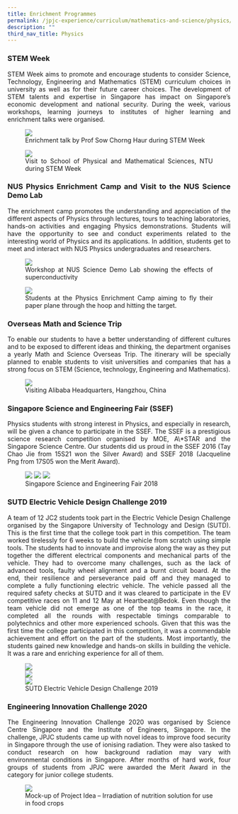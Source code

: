 ```yaml
---
title: Enrichment Programmes
permalink: /jpjc-experience/curriculum/mathematics-and-science/physics/enrichment-programmes/
description: ""
third_nav_title: Physics
---
```

<h3><strong>STEM Week</strong></h3>
<div align="justify">
<p>
STEM Week aims to&nbsp;promote and encourage students to consider Science, Technology, Engineering and Mathematics (STEM) curriculum choices in university as well as for their future career choices. The development of STEM talents and expertise in Singapore has impact on Singapore’s economic development and national security. During the week, various workshops, learning journeys to institutes of higher learning and enrichment talks were organised.</p>

<figure>
<img src="/images/physics%201.jpg">
<figcaption>
Enrichment talk by Prof Sow Chorng Haur during STEM Week</figcaption></figure>

<figure>
<img src="/images/physics%2012.jpg">
<figcaption>Visit to School of Physical and Mathematical Sciences, NTU during STEM Week</figcaption></figure>
	
<h3><strong>NUS Physics Enrichment Camp and Visit to the NUS Science Demo Lab</strong></h3>
<p>
The enrichment camp promotes the understanding and appreciation of the different aspects of Physics through lectures, tours to teaching laboratories, hands-on activities and engaging Physics demonstrations. Students will have the opportunity to see and conduct experiments related to the interesting world of Physics and its applications. In addition, students get to meet and interact with NUS Physics undergraduates and researchers.</p>

<figure>
<img src="/images/physics%2013.jpg">
<figcaption>Workshop at NUS Science Demo Lab showing the effects of superconductivity</figcaption></figure>

<figure>
<img src="/images/physics%2014.jpg">
<figcaption>Students at the Physics Enrichment Camp aiming to fly their paper plane through the hoop and hitting the target.</figcaption></figure>

<h3><strong>Overseas Math and Science Trip</strong></h3>
<p>
To enable our students to have a better understanding of different cultures and to be exposed to different ideas and thinking, the department organises a yearly Math and Science Overseas Trip. The itinerary will be specially planned to enable students to visit universities and companies that has a strong focus on STEM (Science, technology, Engineering and Mathematics).</p>

<figure>
<img src="/images/physics%2015.jpg">
<figcaption>Visiting Alibaba Headquarters, Hangzhou, China</figcaption></figure>

<h3><strong>Singapore Science and Engineering Fair (SSEF)</strong></h3>
<p>
Physics students with strong interest in Physics, and especially in research, will be given a chance to participate in the SSEF. The SSEF is a prestigious science research competition organised by MOE, A\*STAR and the Singapore Science Centre.&nbsp;Our students did us proud in the SSEF 2016 (Tay Chao Jie from 15S21 won the Silver Award) and SSEF 2018 (Jacqueline Png&nbsp;from 17S05 won the Merit Award).</p>

<figure>
<img src="/images/physics%2016.jpg">
<img src="/images/physics%2016%20caption.jpg">
<img src="/images/physics%2017.jpg">
<figcaption>Singapore Science and Engineering Fair 2018</figcaption></figure>

<h3><strong>SUTD Electric Vehicle Design Challenge 2019</strong></h3>
<p>
A team of 12 JC2 students took part in the Electric Vehicle Design Challenge organised by the Singapore University of Technology and Design (SUTD). This is the first time that the college took part in this competition. The team worked tirelessly for 6 weeks to build the vehicle from scratch using simple tools. The students had to innovate and improvise along the way as they put together the different electrical components and mechanical parts of the vehicle. They had to overcome many challenges, such as the lack of advanced tools, faulty wheel alignment and a burnt circuit board. At the end, their resilience and perseverance paid off and they managed to complete a fully functioning electric vehicle. The vehicle passed all the required safety checks at SUTD and it was cleared to participate in the EV competitive races on 11 and 12 May at Heartbeat@Bedok. Even though the team vehicle did not emerge as one of the top teams in the race, it completed all the rounds with respectable timings comparable to polytechnics and other more experienced schools. Given that this was the first time the college participated in this competition, it was a commendable achievement and effort on the part of the students. Most importantly, the students gained&nbsp;new knowledge and hands-on skills in building the vehicle. It was a rare and enriching experience for all of them.</p>

<figure>
<img src="/images/physics%2018.jpg"><br>
<img src="/images/physics%2019.jpg"><br>
<img src="/images/physics%2010.jpg"><br>
<figcaption>SUTD Electric Vehicle Design Challenge 2019</figcaption></figure>

<h3><strong>Engineering Innovation Challenge 2020</strong></h3>
<p>
The Engineering Innovation Challenge 2020 was organised by Science Centre Singapore and the Institute of Engineers, Singapore. In the challenge, JPJC students came up with novel ideas to improve food security in Singapore through the use of ionising radiation. They were also tasked to conduct research on how background radiation may vary with environmental conditions in Singapore. After months of hard work, four groups of students from JPJC were awarded the Merit Award in the category for junior college students.</p>

<figure>
<img src="/images/physics%2011.jpg">	
<figcaption>Mock-up of Project Idea – Irradiation of nutrition solution for use in food crops</figcaption></figure></div>